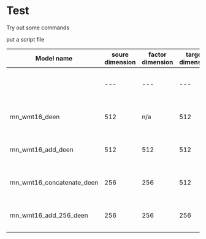 # Test
Try out some commands

put a script file


| Model name | soure dimension | factor dimension | target dimension | Hidden dimension| BLEU | Time |
|---|---|---|---|---|---|   ------   |
|  |--- |--- |--- |  (same for source and target)|---|---|
|rnn_wmt16_deen|512|n/a|512|1024|8.9|46242sec (on a 4cpu engine)|
|rnn_wmt16_add_deen|512|512|512|1024|1.6|30566sec (on an 8cpu engine)|
|rnn_wmt16_concatenate_deen|256|256|512|1024|8.3|28932sec (on an 8cpu engine)|
|rnn_wmt16_add_256_deen|256|256|256|1024|8.6|27180sec (on an 8cpu engine)|
